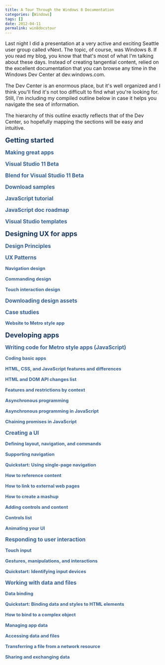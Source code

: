 ```yaml
---
title: A Tour Through the Windows 8 Documentation
categories: [Windows]
tags: []
date: 2012-04-11
permalink: win8docstour
---
```


<style type="text/css"><!--
 /* Font Definitions */
 @font-face
	{font-family:"Cambria Math";
	panose-1:2 4 5 3 5 4 6 3 2 4;}
@font-face
	{font-family:calibri;
	panose-1:2 15 5 2 2 2 4 3 2 4;}
 /* Style Definitions */
 p.msonormal, li.msonormal, div.msonormal
	{margin-top:0in;
	margin-right:0in;
	margin-bottom:10.0pt;
	margin-left:0in;
	line-height:115%;
	font-size:11.0pt;
	font-family:"Calibri","sans-serif";}
p
	{margin-right:0in;
	margin-left:0in;
	font-size:12.0pt;
	}
.msochpdefault
	{font-family:"Calibri","sans-serif";}
.msopapdefault
	{margin-bottom:10.0pt;
	line-height:115%;}
@page wordsection1
	{size:8.5in 11.0in;
	margin:1.0in 1.0in 1.0in 1.0in;}
div.wordsection1
	{page:wordsection1;}
-->
</style>

Last night I did a presentation at a very active and exciting Seattle user group called vNext. The topic, of course, was Windows 8\. If you read my blog, you know that that&#39;s most of what I&#39;m talking about these days. Instead of creating tangential content, relied on the excellent documentation that you can browse any time in the Windows Dev Center at dev.windows.com.
<!-- xmore -->

The Dev Center is an enormous place, but it&#39;s well organized and I think you&#39;ll find it&#39;s not too difficult to find what you&#39;re looking for. Still, I&#39;m including my compiled outline below in case it helps you navigate the sea of information.

<div class="WordSection1">

The hierarchy of this outline exactly reflects that of the Dev Center, so hopefully mapping the sections will be easy and intuitive.

 

**<span style="color: rgb(23, 54, 93); font-size: 16pt;">Getting started</span>**

**<span style="color: rgb(54, 96, 146); font-size: 13pt;">Making great apps</span>**

**<span style="color: rgb(54, 96, 146); font-size: 13pt;">Visual Studio 11 Beta</span>**

**<span style="color: rgb(54, 96, 146); font-size: 13pt;">Blend for Visual Studio 11 Beta</span>**

**<span style="color: rgb(54, 96, 146); font-size: 13pt;">Download samples</span>**

**<span style="color: rgb(54, 96, 146); font-size: 13pt;">JavaScript tutorial</span>**

**<span style="color: rgb(54, 96, 146); font-size: 13pt;">JavaScript doc roadmap</span>**

**<span style="color: rgb(54, 96, 146); font-size: 13pt;">Visual Studio templates</span>**

**<span style="color: rgb(23, 54, 93); font-size: 16pt;">Designing UX for apps</span>**

**<span style="color: rgb(54, 96, 146); font-size: 13pt;">Design Principles</span>**

**<span style="color: rgb(54, 96, 146); font-size: 13pt;">UX Patterns</span>**

**<span style="color: rgb(54, 96, 146); font-size: 11pt;">Navigation design</span>**

**<span style="color: rgb(54, 96, 146); font-size: 11pt;">Commanding design</span>**

**<span style="color: rgb(54, 96, 146); font-size: 11pt;">Touch interaction design</span>**

**<span style="color: rgb(54, 96, 146); font-size: 13pt;">Downloading design assets</span>**

**<span style="color: rgb(54, 96, 146); font-size: 13pt;">Case studies</span>**

**<span style="color: rgb(54, 96, 146); font-size: 11pt;">Website to Metro style app</span>**

**<span style="color: rgb(23, 54, 93); font-size: 16pt;">Developing apps</span>**

**<span style="color: rgb(54, 96, 146); font-size: 13pt;">Writing code for Metro style apps (JavaScript)</span>**

**<span style="color: rgb(54, 96, 146); font-size: 11pt;">Coding basic apps</span>**

**<span style="color: rgb(54, 96, 146); font-size: 11pt;">HTML, CSS, and JavaScript features and differences</span>**

**<span style="color: rgb(54, 96, 146); font-size: 11pt;">HTML and DOM API changes list</span>**

**<span style="color: rgb(54, 96, 146); font-size: 11pt;">Features and restrictions by context</span>**

**<span style="color: rgb(54, 96, 146); font-size: 11pt;">Asynchronous programming</span>**

**<span style="color: rgb(54, 96, 146); font-size: 11pt;">Asynchronous programming in JavaScript</span>**

**<span style="color: rgb(54, 96, 146); font-size: 11pt;">Chaining promises in JavaScript</span>**

**<span style="color: rgb(54, 96, 146); font-size: 13pt;">Creating a UI</span>**

**<span style="color: rgb(54, 96, 146); font-size: 11pt;">Defining layout, navigation, and commands</span>**

**<span style="color: rgb(54, 96, 146); font-size: 11pt;">Supporting navigation</span>**

**<span style="color: rgb(54, 96, 146); font-size: 11pt;">Quickstart: Using single-page navigation</span>**

**<span style="color: rgb(54, 96, 146); font-size: 11pt;">How to reference content</span>**

**<span style="color: rgb(54, 96, 146); font-size: 11pt;">How to link to external web pages</span>**

**<span style="color: rgb(54, 96, 146); font-size: 11pt;">How to create a mashup</span>**

**<span style="color: rgb(54, 96, 146); font-size: 11pt;">Adding controls and content</span>**

**<span style="color: rgb(54, 96, 146); font-size: 11pt;">Controls list</span>**

**<span style="color: rgb(54, 96, 146); font-size: 11pt;">Animating your UI</span>**

**<span style="color: rgb(54, 96, 146); font-size: 13pt;">Responding to user interaction</span>**

**<span style="color: rgb(54, 96, 146); font-size: 11pt;">Touch input</span>**

**<span style="color: rgb(54, 96, 146); font-size: 11pt;">Gestures, manipulations, and interactions</span>**

**<span style="color: rgb(54, 96, 146); font-size: 11pt;">Quickstart: Identifying input devices</span>**

**<span style="color: rgb(54, 96, 146); font-size: 13pt;">Working with data and files </span>**

**<span style="color: rgb(54, 96, 146); font-size: 11pt;">Data binding</span>**

**<span style="color: rgb(54, 96, 146); font-size: 11pt;">Quickstart: Binding data and styles to HTML elements</span>**

**<span style="color: rgb(54, 96, 146); font-size: 11pt;">How to bind to a complex object</span>**

**<span style="color: rgb(54, 96, 146); font-size: 11pt;">Managing app data</span>**

**<span style="color: rgb(54, 96, 146); font-size: 11pt;">Accessing data and files</span>**

**<span style="color: rgb(54, 96, 146); font-size: 11pt;">Transferring a file from a network resource</span>**

**<span style="color: rgb(54, 96, 146); font-size: 11pt;">Sharing and exchanging data</span>**

</div>